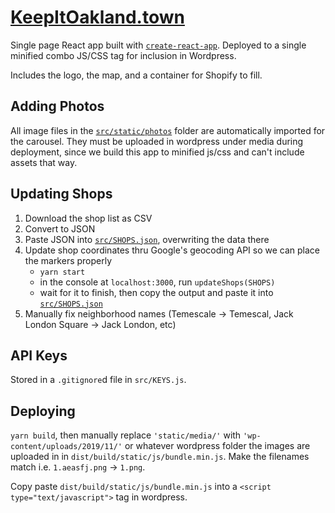 [KeepItOakland.town](http://keepitoakland.town/)
===
Single page React app built with [`create-react-app`](https://github.com/facebook/create-react-app). Deployed to a single minified combo JS/CSS tag for inclusion in Wordpress.

Includes the logo, the map, and a container for Shopify to fill.

Adding Photos
---
All image files in the [`src/static/photos`](src/static/photos) folder are automatically imported
for the carousel. They must be uploaded in wordpress under media during deployment, since
we build this app to minified js/css and can't include assets that way.

Updating Shops
---
1. Download the shop list as CSV
1. Convert to JSON
1. Paste JSON into [`src/SHOPS.json`](src/SHOPS.json), overwriting the data there
1. Update shop coordinates thru Google's geocoding API so we can place the markers properly
    - `yarn start`
    - in the console at `localhost:3000`, run `updateShops(SHOPS)`
    - wait for it to finish, then copy the output and paste it into [`src/SHOPS.json`](src/SHOPS.json)
1. Manually fix neighborhood names (Temescale -> Temescal, Jack London Square -> Jack London, etc)

API Keys
---
Stored in a `.gitignore`d file in `src/KEYS.js`.

Deploying
---
`yarn build`, then manually replace `'static/media/'` with `'wp-content/uploads/2019/11/'` or whatever wordpress folder the images are uploaded in in `dist/build/static/js/bundle.min.js`. Make the filenames match i.e. `1.aeasfj.png` -> `1.png`.

Copy paste `dist/build/static/js/bundle.min.js` into a `<script type="text/javascript">` tag in wordpress.

